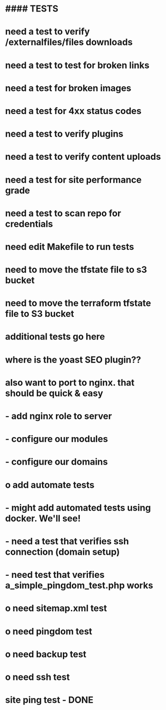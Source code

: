 

# #### TESTS ####
# 
# need a test to verify /externalfiles/files downloads
# need a test to test for broken links
# need a test for broken images
# need a test for 4xx status codes 
# need a test to verify plugins
# need a test to verify content uploads
# need a test for site performance grade
# need a test to scan repo for credentials
# need edit Makefile to run tests
# need to move the tfstate file to s3 bucket
# need to move the terraform tfstate file to S3 bucket
# additional tests go here
# where is the yoast SEO plugin??
# also want to port to nginx.  that should be quick & easy
# - add nginx role to server
# - configure our modules
# - configure our domains
# o add automate tests
# - might add automated tests using docker.  We'll see!
# - need a test that verifies ssh connection (domain setup)
# - need test that verifies a_simple_pingdom_test.php works
# o need sitemap.xml test
# o need pingdom test
# o need backup test
# o need ssh test
# 

# site ping test - DONE
#

